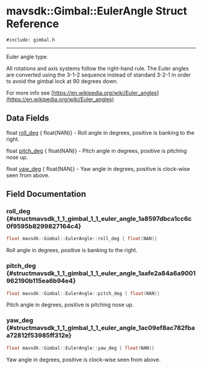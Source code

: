 # mavsdk::Gimbal::EulerAngle Struct Reference
`#include: gimbal.h`

----


Euler angle type. 


All rotations and axis systems follow the right-hand rule. The Euler angles are converted using the 3-1-2 sequence instead of standard 3-2-1 in order to avoid the gimbal lock at 90 degrees down.


For more info see [https://en.wikipedia.org/wiki/Euler_angles](https://en.wikipedia.org/wiki/Euler_angles) 


## Data Fields


float [roll_deg](#structmavsdk_1_1_gimbal_1_1_euler_angle_1a8597dbca1cc6c0f9595b8299827164c4) { float(NAN)} - Roll angle in degrees, positive is banking to the right.

float [pitch_deg](#structmavsdk_1_1_gimbal_1_1_euler_angle_1aafe2a84a6a9001962190b115ea6b94e4) { float(NAN)} - Pitch angle in degrees, positive is pitching nose up.

float [yaw_deg](#structmavsdk_1_1_gimbal_1_1_euler_angle_1ac09ef8ac782fbaa72812f53985ff312e) { float(NAN)} - Yaw angle in degrees, positive is clock-wise seen from above.


## Field Documentation


### roll_deg {#structmavsdk_1_1_gimbal_1_1_euler_angle_1a8597dbca1cc6c0f9595b8299827164c4}

```cpp
float mavsdk::Gimbal::EulerAngle::roll_deg { float(NAN)}
```


Roll angle in degrees, positive is banking to the right.


### pitch_deg {#structmavsdk_1_1_gimbal_1_1_euler_angle_1aafe2a84a6a9001962190b115ea6b94e4}

```cpp
float mavsdk::Gimbal::EulerAngle::pitch_deg { float(NAN)}
```


Pitch angle in degrees, positive is pitching nose up.


### yaw_deg {#structmavsdk_1_1_gimbal_1_1_euler_angle_1ac09ef8ac782fbaa72812f53985ff312e}

```cpp
float mavsdk::Gimbal::EulerAngle::yaw_deg { float(NAN)}
```


Yaw angle in degrees, positive is clock-wise seen from above.

